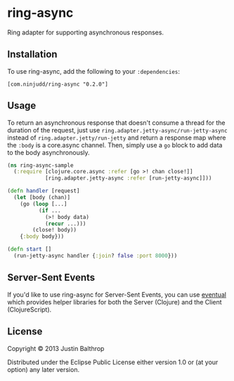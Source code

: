# ring-async

Ring adapter for supporting asynchronous responses.

## Installation

To use ring-async, add the following to your `:dependencies`:

    [com.ninjudd/ring-async "0.2.0"]

## Usage

To return an asynchronous response that doesn't consume a thread for the duration of the request,
just use `ring.adapter.jetty-async/run-jetty-async` instead of `ring.adapter.jetty/run-jetty` and
return a response map where the `:body` is a core.async channel. Then, simply use a `go` block to
add data to the body asynchronously.

```clj
(ns ring-async-sample
  (:require [clojure.core.async :refer [go >! chan close!]]
            [ring.adapter.jetty-async :refer [run-jetty-async]]))

(defn handler [request]
  (let [body (chan)]
    (go (loop [...]
          (if ...
            (>! body data)
            (recur ...)))
        (close! body))
    {:body body}))

(defn start []
  (run-jetty-async handler {:join? false :port 8000}))
```

## Server-Sent Events

If you'd like to use ring-async for Server-Sent Events, you can use [eventual](http://github.com/ninjudd/eventual) which provides helper libraries for both the Server (Clojure) and the Client (ClojureScript).

## License

Copyright © 2013 Justin Balthrop

Distributed under the Eclipse Public License either version 1.0 or (at
your option) any later version.
